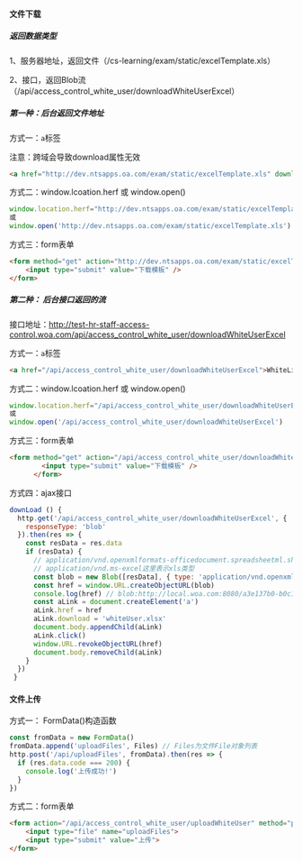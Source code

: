#### 文件下载

##### 返回数据类型

1、服务器地址，返回文件（/cs-learning/exam/static/excelTemplate.xls）

2、接口，返回Blob流（/api/access_control_white_user/downloadWhiteUserExcel）


##### 第一种：后台返回文件地址


方式一：`a`标签

注意：跨域会导致download属性无效 

```html
<a href="http://dev.ntsapps.oa.com/exam/static/excelTemplate.xls" download="模板.xlsx">download</a>

```

方式二：window.lcoation.herf 或 window.open()

```js
window.location.herf="http://dev.ntsapps.oa.com/exam/static/excelTemplate.xls"
或
window.open('http://dev.ntsapps.oa.com/exam/static/excelTemplate.xls')

```

方式三：form表单

```html
<form method="get" action="http://dev.ntsapps.oa.com/exam/static/excelTemplate.xls">
	<input type="submit" value="下载模板" />
</form>

```


##### 第二种： 后台接口返回的流

接口地址：http://test-hr-staff-access-control.woa.com/api/access_control_white_user/downloadWhiteUserExcel

方式一：`a`标签

```html
<a href="/api/access_control_white_user/downloadWhiteUserExcel">WhiteList</a>

```

方式二：window.lcoation.herf 或 window.open()

```js
window.location.herf="/api/access_control_white_user/downloadWhiteUserExcel"
或
window.open('/api/access_control_white_user/downloadWhiteUserExcel')

```

方式三：form表单

```html
<form method="get" action="/api/access_control_white_user/downloadWhiteUserExcel">
        <input type="submit" value="下载模板" />
      </form>
```

方式四：ajax接口

```js
downLoad () {
  http.get('/api/access_control_white_user/downloadWhiteUserExcel', {
    responseType: 'blob'
  }).then(res => {
    const resData = res.data
    if (resData) {
      // application/vnd.openxmlformats-officedocument.spreadsheetml.sheet这里表示xlsx类型
      // application/vnd.ms-excel这里表示xls类型
      const blob = new Blob([resData], { type: 'application/vnd.openxmlformats-officedocument.spreadsheetml.sheet;charset=utf-8' })
      const href = window.URL.createObjectURL(blob)
      console.log(href) // blob:http://local.woa.com:8080/a3e137b0-b0c1-4033-a208-d40a08cb289b
      const aLink = document.createElement('a')
      aLink.href = href
      aLink.download = 'whiteUser.xlsx'
      document.body.appendChild(aLink)
      aLink.click()
      window.URL.revokeObjectURL(href)
      document.body.removeChild(aLink)
    }
  })
 }

```


#### 文件上传

方式一： FormData()构造函数

```js
const fromData = new FormData()
fromData.append('uploadFiles', Files) // Files为文件File对象列表
http.post('/api/uploadFiles', fromData).then(res => {
  if (res.data.code === 200) {
    console.log('上传成功!')
  }
})

```

方式二：form表单

```html
<form action="/api/access_control_white_user/uploadWhiteUser" method="post" enctype="multipart/form-data">
	<input type="file" name="uploadFiles">
	<input type="submit" value="上传">
</form>
```


